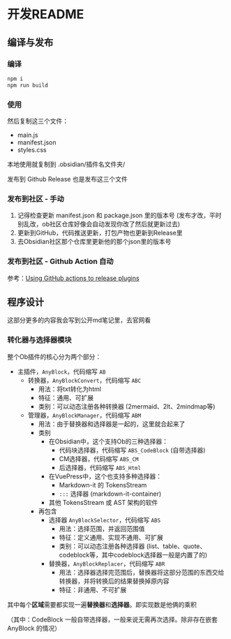 # 开发README

## 编译与发布

### 编译

```bash
npm i
npm run build
```

### 使用

然后复制这三个文件：

- main.js
- manifest.json
- styles.css

本地使用就复制到 .obsidian/插件名文件夹/

发布到 Github Release 也是发布这三个文件

### 发布到社区 - 手动

1. 记得检查更新 manifest.json 和 package.json 里的版本号 (发布才改，平时别乱改，ob社区仓库好像会自动发现你改了然后就更新过去)
2. 更新到GitHub，代码推送更新，打包产物也更新到Release里
3. 去Obsidian社区那个仓库里更新他的那个json里的版本号

### 发布到社区 - Github Action 自动

参考：[Using GitHub actions to release plugins](https://forum.obsidian.md/t/using-github-actions-to-release-plugins/7877)

## 程序设计

这部分更多的内容我会写到公开md笔记里，去官网看

### 转化器与选择器模块

整个Ob插件的核心分为两个部分：

- 主插件，`AnyBlock`，代码缩写 `AB`
    - 转换器，`AnyBlockConvert`，代码缩写 `ABC`
        - 用法：将txt转化为html
        - 特征：通用、可扩展
        - 类别：可以动态注册各种转换器 (2mermaid、2lt、2mindmap等)
    - 管理器，`AnyBlockManager`，代码缩写 `ABM`
        - 用法：由于替换器和选择器是一起的，这里就合起来了
        - 类别
            - 在Obsidian中，这个支持Ob的三种选择器：
                - 代码块选择器，代码缩写 `ABS_CodeBlock` (自带选择器)
                - CM选择器，代码缩写 `ABS_CM`
                - 后选择器，代码缩写 `ABS_Html`
            - 在VuePress中，这个也支持多种选择器：
                - Markdown-it 的 TokensStream
                - `:::` 选择器 (markdown-it-container)
            - 其他 TokensStream 或 AST 架构的软件
        - 再包含
            - 选择器 `AnyBlockSelector`，代码缩写 `ABS`
                - 用法：选择范围，并返回范围值
                - 特征：定义通用、实现不通用、可扩展
                - 类别：可以动态注册各种选择器 (list、table、quote、codeblock等，其中codeblock选择器一般是内置了的)
            - 替换器，`AnyBlockReplacer`，代码缩写 `ABR`
                - 用法：选择器选择完范围后，替换器将这部分范围的东西交给转换器，并将转换后的结果替换掉原内容
                - 特征：非通用、不可扩展
            
其中每个**区域**需要都实现一遍**替换器**和**选择器**。即实现数是他俩的乘积

（其中：CodeBlock 一般自带选择器，一般来说无需再次选择。除非存在嵌套 AnyBlock 的情况）
